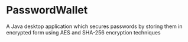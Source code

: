 # PasswordWallet
A Java desktop application which secures passwords by storing them in encrypted form using AES and SHA-256 encryption techniques

